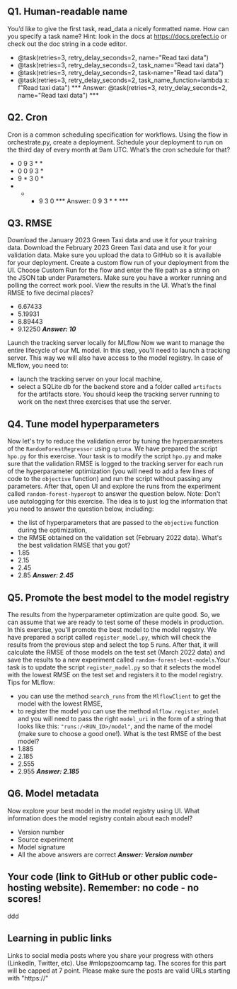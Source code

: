 
## Q1. Human-readable name
You’d like to give the first task, read_data a nicely formatted name. How can you specify a task name? Hint: look in the docs at https://docs.prefect.io or check out the doc string in a code editor.
- @task(retries=3, retry_delay_seconds=2, name="Read taxi data")
- @task(retries=3, retry_delay_seconds=2, task_name="Read taxi data")
- @task(retries=3, retry_delay_seconds=2, task-name="Read taxi data")
- @task(retries=3, retry_delay_seconds=2, task_name_function=lambda x: f"Read taxi data")
*** Answer: @task(retries=3, retry_delay_seconds=2, name="Read taxi data") *** 


## Q2. Cron
Cron is a common scheduling specification for workflows. Using the flow in orchestrate.py, create a deployment. Schedule your deployment to run on the third day of every month at 9am UTC. What’s the cron schedule for that?
- 0 9 3 * *
- 0 0 9 3 *
- 9 * 3 0 *
- * * 9 3 0
*** Answer: 0 9 3 * * *** 


## Q3. RMSE
Download the January 2023 Green Taxi data and use it for your training data. Download the February 2023 Green Taxi data and use it for your validation data. Make sure you upload the data to GitHub so it is available for your deployment. Create a custom flow run of your deployment from the UI. Choose Custom Run for the flow and enter the file path as a string on the JSON tab under Parameters. Make sure you have a worker running and polling the correct work pool. View the results in the UI. What’s the final RMSE to five decimal places?
- 6.67433
- 5.19931
- 8.89443
- 9.12250
***Answer: 10***


Launch the tracking server locally for MLflow
Now we want to manage the entire lifecycle of our ML model. In this step, you'll need to launch a tracking server. This way we will also have access to the model registry. 
In case of MLflow, you need to:
* launch the tracking server on your local machine,
* select a SQLite db for the backend store and a folder called `artifacts` for the artifacts store.
You should keep the tracking server running to work on the next three exercises that use the server.

## Q4. Tune model hyperparameters
Now let's try to reduce the validation error by tuning the hyperparameters of the `RandomForestRegressor` using `optuna`. We have prepared the script `hpo.py` for this exercise. Your task is to modify the script `hpo.py` and make sure that the validation RMSE is logged to the tracking server for each run of the hyperparameter optimization (you will need to add a few lines of code to the `objective` function) and run the script without passing any parameters. After that, open UI and explore the runs from the experiment called `random-forest-hyperopt` to answer the question below. Note: Don't use autologging for this exercise. The idea is to just log the information that you need to answer the question below, including:
* the list of hyperparameters that are passed to the `objective` function during the optimization,
* the RMSE obtained on the validation set (February 2022 data).
What's the best validation RMSE that you got?
* 1.85
* 2.15
* 2.45
* 2.85
***Answer: 2.45***


## Q5. Promote the best model to the model registry
The results from the hyperparameter optimization are quite good. So, we can assume that we are ready to test some of these models in production. In this exercise, you'll promote the best model to the model registry. We have prepared a script called `register_model.py`, which will check the results from the previous step and select the top 5 runs. After that, it will calculate the RMSE of those models on the test set (March 2022 data) and save the results to a new experiment called `random-forest-best-models`.Your task is to update the script `register_model.py` so that it selects the model with the lowest RMSE on the test set and registers it to the model registry.
Tips for MLflow:
* you can use the method `search_runs` from the `MlflowClient` to get the model with the lowest RMSE,
* to register the model you can use the method `mlflow.register_model` and you will need to pass the right `model_uri` in the form of a string that looks like this: `"runs:/<RUN_ID>/model"`, and the name of the model (make sure to choose a good one!). What is the test RMSE of the best model?
* 1.885
* 2.185
* 2.555
* 2.955
***Answer: 2.185***


## Q6. Model metadata
Now explore your best model in the model registry using UI. What information does the model registry contain about each model?
* Version number
* Source experiment
* Model signature
* All the above answers are correct
***Answer: Version number***


## Your code (link to GitHub or other public code-hosting website). Remember: no code - no scores!
ddd


## Learning in public links
Links to social media posts where you share your progress with others (LinkedIn, Twitter, etc). Use #mlopszoomcamp tag. The scores for this part will be capped at 7 point. Please make sure the posts are valid URLs starting with "https://"
